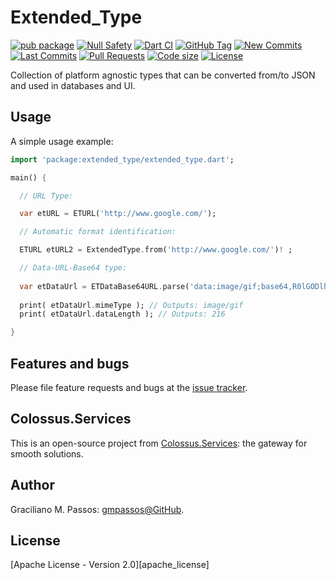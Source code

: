 # Extended_Type

[![pub package](https://img.shields.io/pub/v/extended_type.svg?logo=dart&logoColor=00b9fc)](https://pub.dartlang.org/packages/extended_type)
[![Null Safety](https://img.shields.io/badge/null-safety-brightgreen)](https://dart.dev/null-safety)
[![Dart CI](https://github.com/Colossus-Services/extended_type/actions/workflows/dart.yml/badge.svg?branch=master)](https://github.com/Colossus-Services/extended_type/actions/workflows/dart.yml)
[![GitHub Tag](https://img.shields.io/github/v/tag/Colossus-Services/extended_type?logo=git&logoColor=white)](https://github.com/Colossus-Services/extended_type/releases)
[![New Commits](https://img.shields.io/github/commits-since/Colossus-Services/extended_type/latest?logo=git&logoColor=white)](https://github.com/Colossus-Services/extended_type/network)
[![Last Commits](https://img.shields.io/github/last-commit/Colossus-Services/extended_type?logo=git&logoColor=white)](https://github.com/Colossus-Services/extended_type/commits/master)
[![Pull Requests](https://img.shields.io/github/issues-pr/Colossus-Services/extended_type?logo=github&logoColor=white)](https://github.com/Colossus-Services/extended_type/pulls)
[![Code size](https://img.shields.io/github/languages/code-size/Colossus-Services/extended_type?logo=github&logoColor=white)](https://github.com/Colossus-Services/extended_type)
[![License](https://img.shields.io/github/license/Colossus-Services/extended_type?logo=open-source-initiative&logoColor=green)](https://github.com/Colossus-Services/extended_type/blob/master/LICENSE)

Collection of platform agnostic types that can be converted from/to JSON and used in databases and UI.

## Usage

A simple usage example:

```dart
import 'package:extended_type/extended_type.dart';

main() {

  // URL Type:

  var etURL = ETURL('http://www.google.com/');

  // Automatic format identification:

  ETURL etURL2 = ExtendedType.from('http://www.google.com/')! ;

  // Data-URL-Base64 type:
  
  var etDataUrl = ETDataBase64URL.parse('data:image/gif;base64,R0lGODlhEAAQAMQAAORHHOVSKudfOulrSOp3WOyDZu6QdvCchPGolfO0o/XBs/fNwfjZ0frl3/zy7////wAAAAAAAAAAAAAAAAAAAAAAAAAAAAAAAAAAAAAAAAAAAAAAAAAAAAAAAAAAAAAAACH5BAkAABAALAAAAAAQABAAAAVVICSOZGlCQAosJ6mu7fiyZeKqNKToQGDsM8hBADgUXoGAiqhSvp5QAnQKGIgUhwFUYLCVDFCrKUE1lBavAViFIDlTImbKC5Gm2hB0SlBCBMQiB0UjIQA7')! ;
      
  print( etDataUrl.mimeType ); // Outputs: image/gif
  print( etDataUrl.dataLength ); // Outputs: 216

}
```

## Features and bugs

Please file feature requests and bugs at the [issue tracker][tracker].

[tracker]: https://github.com/Colossus-Services/extended_type/issues

## Colossus.Services

This is an open-source project from [Colossus.Services][colossus]:
the gateway for smooth solutions.

## Author

Graciliano M. Passos: [gmpassos@GitHub][gmpassos_github].

## License

[Apache License - Version 2.0][apache_license]



[gmpassos_github]: https://github.com/gmpassos
[colossus]: https://colossus.services/
[artistic_license]: https://github.com/Colossus-Services/extended_type/blob/master/LICENSE


